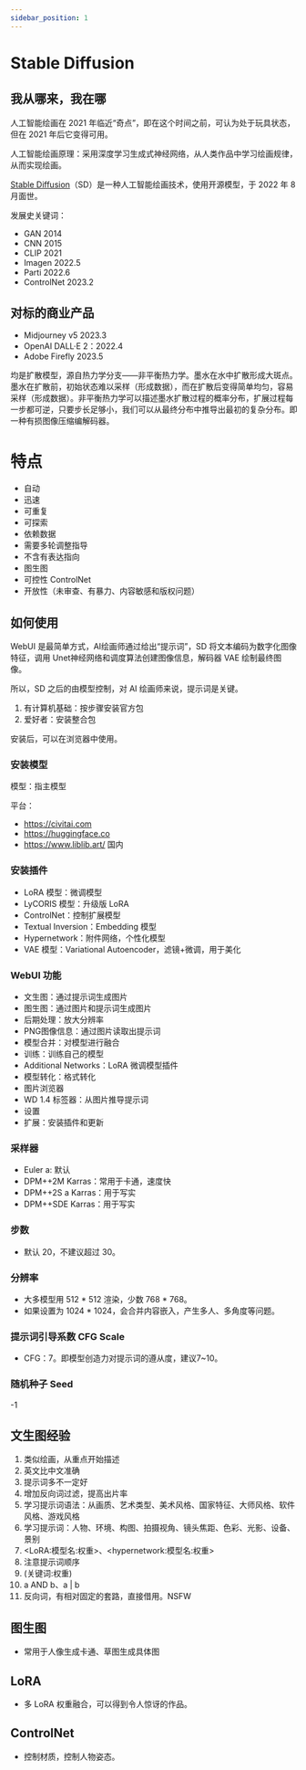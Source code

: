 ```yaml
---
sidebar_position: 1
---
```


# Stable Diffusion

## 我从哪来，我在哪

人工智能绘画在 2021 年临近“奇点”，即在这个时间之前，可认为处于玩具状态，但在 2021 年后它变得可用。

人工智能绘画原理：采用深度学习生成式神经网络，从人类作品中学习绘画规律，从而实现绘画。

[Stable Diffusion](https://stability.ai/)（SD）是一种人工智能绘画技术，使用开源模型，于 2022 年 8 月面世。

发展史关键词：

- GAN 2014
- CNN 2015
- CLIP 2021
- Imagen 2022.5
- Parti 2022.6
- ControlNet 2023.2

## 对标的商业产品

- Midjourney v5 2023.3
- OpenAI DALL·E 2：2022.4
- Adobe Firefly 2023.5

均是扩散模型，源自热力学分支——非平衡热力学。墨水在水中扩散形成大斑点。墨水在扩散前，初始状态难以采样（形成数据），而在扩散后变得简单均匀，容易采样（形成数据）。非平衡热力学可以描述墨水扩散过程的概率分布，扩展过程每一步都可逆，只要步长足够小，我们可以从最终分布中推导出最初的复杂分布。即一种有损图像压缩编解码器。

# 特点

- 自动
- 迅速
- 可重复
- 可探索
- 依赖数据
- 需要多轮调整指导
- 不含有表达指向
- 图生图
- 可控性 ControlNet
- 开放性（未审查、有暴力、内容敏感和版权问题）

## 如何使用

WebUI 是最简单方式，AI绘画师通过给出“提示词”，SD 将文本编码为数字化图像特征，调用 Unet神经网络和调度算法创建图像信息，解码器 VAE 绘制最终图像。

所以，SD 之后的由模型控制，对 AI 绘画师来说，提示词是关键。

1. 有计算机基础：按步骤安装官方包
2. 爱好者：安装整合包

安装后，可以在浏览器中使用。

### 安装模型

模型：指主模型

平台：

- https://civitai.com
- https://huggingface.co
- https://www.liblib.art/ 国内

### 安装插件

- LoRA 模型：微调模型
- LyCORIS 模型：升级版 LoRA
- ControlNet：控制扩展模型
- Textual Inversion：Embedding 模型
- Hypernetwork：附件网络，个性化模型
- VAE 模型：Variational Autoencoder，滤镜+微调，用于美化

### WebUI 功能

- 文生图：通过提示词生成图片
- 图生图：通过图片和提示词生成图片
- 后期处理：放大分辨率
- PNG图像信息：通过图片读取出提示词
- 模型合并：对模型进行融合
- 训练：训练自己的模型
- Additional Networks：LoRA 微调模型插件
- 模型转化：格式转化
- 图片浏览器
- WD 1.4 标签器：从图片推导提示词
- 设置
- 扩展：安装插件和更新

### 采样器

- Euler a: 默认
- DPM++2M Karras：常用于卡通，速度快
- DPM++2S a Karras：用于写实
- DPM++SDE Karras：用于写实

### 步数

- 默认 20，不建议超过 30。

### 分辨率

- 大多模型用 512 * 512 渲染，少数 768 * 768。
- 如果设置为 1024 * 1024，会合并内容嵌入，产生多人、多角度等问题。

### 提示词引导系数 CFG Scale

- CFG：7。即模型创造力对提示词的遵从度，建议7~10。

### 随机种子 Seed

-1

## 文生图经验

1. 类似绘画，从重点开始描述
2. 英文比中文准确
3. 提示词多不一定好
4. 增加反向词过滤，提高出片率
5. 学习提示词语法：从画质、艺术类型、美术风格、国家特征、大师风格、软件风格、游戏风格
6. 学习提示词：人物、环境、构图、拍摄视角、镜头焦距、色彩、光影、设备、景别
7. \<LoRA:模型名:权重>、\<hypernetwork:模型名:权重>
8. 注意提示词顺序
9. (关键词:权重)
10. a AND b、a | b
11. 反向词，有相对固定的套路，直接借用。NSFW

## 图生图

- 常用于人像生成卡通、草图生成具体图

## LoRA

- 多 LoRA 权重融合，可以得到令人惊讶的作品。

## ControlNet

- 控制材质，控制人物姿态。



